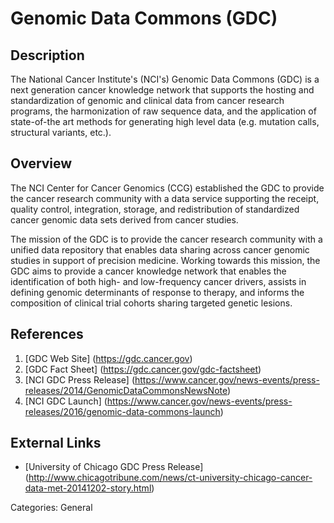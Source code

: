 # Genomic Data Commons (GDC) #
## Description ##
The National Cancer Institute's (NCI's) Genomic Data Commons (GDC) is a next generation cancer knowledge network that supports the hosting and standardization of genomic and clinical data from cancer research programs, the harmonization of raw sequence data, and the application of state-of-the art methods for generating high level data (e.g. mutation calls, structural variants, etc.).
## Overview ##
The NCI Center for Cancer Genomics (CCG) established the GDC to provide the cancer research community with a data service supporting the receipt, quality control, integration, storage, and redistribution of standardized cancer genomic data sets derived from cancer studies.

The mission of the GDC is to provide the cancer research community with a unified data repository that enables data sharing across cancer genomic studies in support of precision medicine. Working towards this mission, the GDC aims to provide a cancer knowledge network that enables the identification of both high- and low-frequency cancer drivers, assists in defining genomic determinants of response to therapy, and informs the composition of clinical trial cohorts sharing targeted genetic lesions.
## References ##
1. [GDC Web Site] (https://gdc.cancer.gov)
2. [GDC Fact Sheet] (https://gdc.cancer.gov/gdc-factsheet)
3. [NCI GDC Press Release] (https://www.cancer.gov/news-events/press-releases/2014/GenomicDataCommonsNewsNote)
4. [NCI GDC Launch] (https://www.cancer.gov/news-events/press-releases/2016/genomic-data-commons-launch)

## External Links ##
* [University of Chicago GDC Press Release] (http://www.chicagotribune.com/news/ct-university-chicago-cancer-data-met-20141202-story.html)

Categories: General
